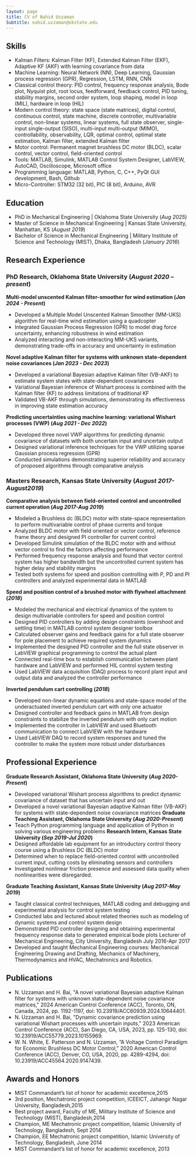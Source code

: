 ```yaml
---
layout: page
title: CV of Nahid Uzzaman
Subtitle: nahid.uzzaman@okstate.edu
---
```

## Skills
-	Kalman Filters: Kalman Filter (KF), Extended Kalman Filter (EKF), Adaptive KF (AKF) with learning covariance from data
-	Machine Learning: Neural Network (NN), Deep Learning, Gaussian process regression (GPR), Regression, LSTM, RNN, CNN
-	Classical control theory: PID control, frequency response analysis, Bode plot, Nyquist plot, root locus, feedforward, feedback control, PID tuning, stability margins, second order system, loop shaping, model in loop (MIL), hardware in loop (HIL)
-	Modern control theory: state space (state matrices), digital control, continuous control, state machine, discrete controller, multivariable control, non-linear systems, linear systems, full state observer, single-input single-output (SISO), multi-input multi-output (MIMO), controllability, observability, LQR, optimal control, optimal state estimation, Kalman filter, extended Kalman filter
-	Motor control: Permanent magnet brushless DC motor (BLDC), scalar control, vector control, field-oriented control
-	Tools: MATLAB, Simulink, MATLAB Control System Designer, LabVIEW, AutoCAD, Oscilloscope, Microsoft office
-	Programming language: MATLAB, Python, C, C++, PyQt GUI development, Bash, Github
-	Micro-Controller: STM32 (32 bit), PIC (8 bit), Arduino, AVR



## Education
- PhD in Mechanical Engineering | Oklahoma State University (_Aug 2025_)
- Master of Science in Mechanical Engineering | Kansas State University, Manhattan, KS (_August 2019_)
- Bachelor of Science in Mechanical Engineering | Military Institute of Science and Technology (MIST), Dhaka, Bangladesh (_January 2016_)

## Research Experience
### PhD Research, Oklahoma State University	(_August 2020 – present_)
**Multi-model unscented Kalman filter-smoother for wind estimation (_Jan 2024 - Present_)**
-	Developed a Multiple Model Unscented Kalman Smoother (MM-UKS) algorithm for real-time wind estimation using a quadcopter
-	Integrated Gaussian Process Regression (GPR) to model drag force uncertainty, enhancing robustness in wind estimation
-	Analyzed interacting and non-interacting MM-UKS variants, demonstrating trade-offs in accuracy and uncertainty in estimation

**Novel adaptive Kalman filter for systems with unknown state-dependent noise covariances (_Jan 2023 - Dec 2023_)**
-	Developed a variational Bayesian adaptive Kalman filter (VB-AKF) to estimate system states with state-dependent covariances
-	Variational Bayesian inference of Wishart process is combined with the Kalman filter (KF) to address limitations of traditional KF
-	Validated VB-AKF through simulations, demonstrating its effectiveness in improving state estimation accuracy

**Predicting uncertainties using machine learning: variational Wishart processes (VWP) (_Aug 2021 - Dec 2022_)**
-	Developed three novel VWP algorithms for predicting dynamic covariance of datasets with both uncertain input and uncertain output 
-	Designed variational inference techniques for the VWP utilizing sparse Gaussian process regression (GPR)
-	Conducted simulations demonstrating superior reliability and accuracy of proposed algorithms through comparative analysis


### Masters Research, Kansas State University (_August 2017-August2019_)
**Comparative analysis between field-oriented control and uncontrolled current operation (_Aug 2017-Aug 2019_)**
-	Modeled a Brushless dc (BLDC) motor with state-space representation to perform multivariable control of phase currents and torque
-	Analyzed BLDC motor with field oriented or vector control, reference frame theory and designed PI controller for current control
-	Developed Simulink simulation of the BLDC motor with and without vector control to find the factors affecting performance
-	Performed frequency response analysis and found that vector control system has higher bandwidth but the uncontrolled current system has higher delay and stability margins
-	Tested both systems for speed and position controlling with P, PD and PI controllers and analyzed experimental data in MATLAB


**Speed and position control of a brushed motor with flywheel attachment (_2018_)**
-	Modeled the mechanical and electrical dynamics of the system to design multivariable controllers for speed and position control
-	Designed PID controllers by adding design constraints (overshoot and settling time) in MATLAB control system designer toolbox
-	Calculated observer gains and feedback gains for a full state observer for pole placement to achieve required system dynamics
-	Implemented the designed PID controller and the full state observer in LabVIEW graphical programming to control the actual plant
-	Connected real-time box to establish communication between plant hardware and LabVIEW and performed HIL control system testing
-	Used LabVIEW data acquisition (DAQ) process to record plant input and output data and analyzed the controller performance

**Inverted pendulum cart controlling (_2018_)**
-	Developed non-linear dynamic equations and state-space model of the underactuated inverted pendulum cart with only one actuator
-	Designed controller and feedback gains in MATLAB from design constraints to stabilize the inverted pendulum with only cart motion
-	Implemented the controller in LabVIEW and used Bluetooth communication to connect LabVIEW with the hardware
-	Used LabVIEW DAQ to record system responses and tuned the controller to make the system more robust under disturbances



## Professional Experience
**Graduate Research Assistant, Oklahoma State University (_Aug 2020-Present_)**
-	Developed variational Wishart process algorithms to predict dynamic covariance of dataset that has uncertain input and out
-	Developed a novel variational Bayesian adaptive Kalman filter (VB-AKF) for systems with state-dependent noise covariance matrices
**Graduate Teaching Assistant, Oklahoma State University (_Aug 2020-Present_)**
-	Teach Python programming language and application of Python in solving various engineering problems 
**Research Intern, Kansas State University (_Sep 2019-Jul 2020_)**
-	Designed affordable lab equipment for an introductory control theory course using a Brushless DC (BLDC) motor
-	Determined when to replace field-oriented control with uncontrolled current input, cutting costs by eliminating sensors and controllers
-	Investigated nonlinear friction presence and assessed data quality when nonlinearities were disregarded.

**Graduate Teaching Assistant, Kansas State University (_Aug 2017-May 2019_)**
-	Taught classical control techniques, MATLAB coding and debugging and experimental analysis for control system testing
-	Conducted labs and lectured about related theories such as modeling of dynamic systems and control system design
-	Demonstrated PID controller designing and obtaining experimental frequency response data to generated empirical bode plots 
Lecturer of Mechanical Engineering, City University, Bangladesh		          			          July 2016-Apr 2017
-	Developed and taught Mechanical Engineering courses: Mechanical Engineering Drawing and Drafting, Mechanics of Machinery, Thermodynamics and HVAC, Mechatronics and Robotics.

## Publications
-	N. Uzzaman and H. Bai, "A novel variational Bayesian adaptive Kalman filter for systems with unknown state-dependent noise covariance matrices," 2024 American Control Conference (ACC), Toronto, ON, Canada, 2024, pp. 1192-1197, doi: 10.23919/ACC60939.2024.10644401. 
-	N. Uzzaman and H. Bai, "Dynamic covariance prediction using variational Wishart processes with uncertain inputs," 2023 American Control Conference (ACC), San Diego, CA, USA, 2023, pp. 125-130, doi: 10.23919/ACC55779.2023.10155969. 
-	W. N. White, E. Patterson and N. Uzzaman, “A Voltage Control Paradigm for Economic Brushless DC Motor Control,” 2020 American Control Conference (ACC), Denver, CO, USA, 2020, pp. 4289-4294, doi: 10.23919/ACC45564.2020.9147439.


## Awards and Honors
-	MIST Commandant’s list of honor for academic excellence,2015
-	3rd position, Mechatronic project competition, ICEEICT, Jahangir Nagar University, Bangladesh,2015
-	Best project award, Faculty of ME, Military Institute of Science and Technology (MIST), Bangladesh,2014
-	Champion, ME Mechatronic project competition, Islamic University of Technology, Bangladesh, Sept 2014
-	Champion, EE Mechatronic project competition, Islamic University of Technology, Bangladesh, June 2014
-	MIST Commandant’s list of honor for academic excellence, 2013





